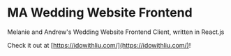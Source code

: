 # MA Wedding Website Frontend
Melanie and Andrew's Wedding Website Frontend Client, written in React.js

Check it out at [https://idowithliu.com/](https://idowithliu.com/)!
